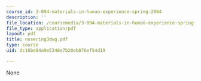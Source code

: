 ```yaml
---
course_id: 3-094-materials-in-human-experience-spring-2004
description: ''
file_location: /coursemedia/3-094-materials-in-human-experience-spring-2004/dc16be84a9e5346e7b20eb876ef54d19_nosering3dwg.pdf
file_type: application/pdf
layout: pdf
title: nosering3dwg.pdf
type: course
uid: dc16be84a9e5346e7b20eb876ef54d19

---
```

None
